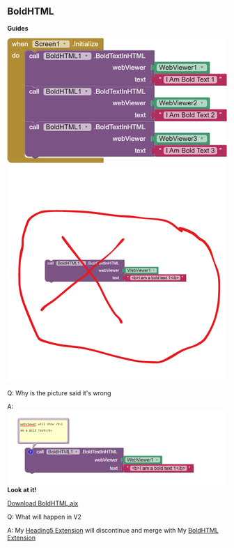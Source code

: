 ## BoldHTML

**Guides**

<img src="https://raw.githubusercontent.com/bextdev797/BoldHTML-AI2/main/assets/Bold-Text-Blocks-HTML.png" alt="Blocks">

<img src="https://raw.githubusercontent.com/bextdev797/BoldHTML-AI2/main/assets/bold%20text%20html%20block%20wrong.png" alt="Wrong Way to do this">

Q: Why is the picture said it's wrong

A: <img src="https://raw.githubusercontent.com/bextdev797/BoldHTML-AI2/main/assets/bold%20text%20html%20block%20wrong%202.PNG" alt="Wrong Way to do this"> <b>Look at it!</b>

<a href="https://github.com/bextdev797/BoldHTML-AI2/raw/main/out/com.brandonang.boldhtml.aix">Download BoldHTML.aix</a>

Q: What will happen in V2

A: My <a href="https://github.com/bextdev797/Heading5">Heading5 Extension</a> will discontinue and merge with My <a href="https://github.com/bextdev797/BoldHTML">BoldHTML Extension
